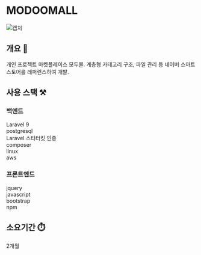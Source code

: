# MODOOMALL
![캡처](https://user-images.githubusercontent.com/50791439/192249737-b6d8df8b-b543-4641-8f3d-497758e367a4.PNG)

## 개요 📌
개인 프로젝트 마켓플레이스 모두몰.
계층형 카테고리 구조, 파일 관리 등 네이버 스마트스토어를 레퍼런스하여 개발.

## 사용 스택 ⚒️

### 백엔드
Laravel 9<br>
postgresql<br>
Laravel 스타터킷 인증<br>
composer<br>
linux<br>
aws

### 프론트엔드
jquery<br>
javascript<br>
bootstrap<br>
npm


## 소요기간 ⏱️
2개월
